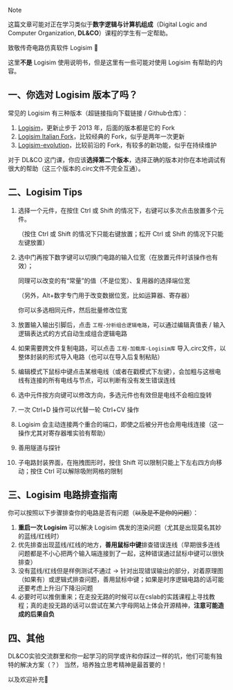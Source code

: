 > [!NOTE]
>
> 这篇文章可能对正在学习类似于**数字逻辑与计算机组成**（Digital Logic and Computer Organization, **DL&CO**）课程的学生有一定帮助。
>
> 致敬传奇电路仿真软件 Logisim ​🫡

这里**不是** Logisim 使用说明书，但是这里有一些可能对使用 Logisim 有帮助的内容。



## 一、你选对 Logisim 版本了吗？

常见的 Logisim 有三种版本（超链接指向下载链接 / Github仓库）：

1. [Logisim](https://sourceforge.net/projects/circuit/)，更新止步于 2013 年，后面的版本都是它的 Fork
2. [Logisim Italian Fork](https://sourceforge.net/projects/logisimit/)，比较经典的 Fork，似乎是两年一次更新
3. [Logisim-evolution](https://github.com/logisim-evolution/logisim-evolution)，比较前沿的 Fork，有较多的新功能，似乎在持续维护

对于 DL&CO 这门课，你应该**选择第二个版本**，选择正确的版本对你在本地调试有很大的帮助（这三个版本的.circ文件不完全互通）。



## 二、Logisim Tips


1. 选择一个元件，在按住 Ctrl 或 Shift 的情况下，右键可以多次点击放置多个元件。

   （按住 Ctrl 或 Shift 的情况下只能右键放置；松开 Ctrl 或 Shift 的情况下只能左键放置）

   

2. 选中门再按下数字键可以切换门电路的输入位宽（在放置元件时该操作也有效）；

   同理可以改变的有“常量”的值（不是位宽）、复用器的选择端位宽

   （另外，Alt+数字专门用于改变数据位宽，比如运算器、寄存器）

   你可以多选相同元件，然后批量修改位宽

   

3. 放置输入输出引脚后，点击 `工程-分析组合逻辑电路`，可以通过编辑真值表 / 输入逻辑表达式的方式自动生成组合逻辑电路



4. 如果需要跨文件复制电路，可以点击 `工程-加载库-Logisim库` 导入.circ文件，以整体封装的形式导入电路（也可以在导入后复制粘贴）



5. 编辑模式下鼠标中键点击某根电线（或者在戳模式下左键），会加粗与这根电线有连接的所有电线与节点，可以判断有没有发生错误连线



6. 选中元件按方向键可以修改方向，多选元件也有效但是电线不会相应旋转



7. 一次 Ctrl+D 操作可以代替一轮 Ctrl+CV 操作



8. Logisim 会主动连接两个重合的端口，即使之后被分开也会用电线连接（这一操作尤其对寄存器堆实验有帮助）



9. 善用隧道与探针



10. 子电路封装界面，在拖拽图形时，按住 Shift 可以限制只能上下左右四方向移动；按住 Ctrl 可以解除吸附网格的限制



## 三、Logisim 电路排查指南

你可以按照以下步骤排查你的电路是否有问题（~~以及是不是你的问题~~）：

1. **重启一次 Logisim** 可以解决 Logisim 偶发的渲染问题（尤其是出现莫名其妙的蓝线/红线时）
2. 优先排查出现蓝线/红线的地方，**善用鼠标中键**排查错误连线（早期很多连线问题都是不小心把两个输入端连接到了一起，这种错误通过鼠标中键可以很快排查）
3. 没有蓝线/红线但是样例测试不通过 → 针对出现错误输出的部分，对着原理图（如果有）或逻辑式排查问题，善用鼠标中键；如果是时序逻辑电路的话可能还要考虑上升沿/下降沿问题
4. 必要时可以推倒重来；在走投无路的时候可以在cslab的实践课程上寻找教程；真的走投无路的话可以尝试在某六字母网站上体会开源精神，**注意可能造成的后果自负**



## 四、其他
DL&CO实验交流群里和你一起学习的同学或许和你踩过一样的坑，他们可能有独特的解决方案（？）
当然，培养独立思考精神是最首要的！


以及欢迎补充🤗